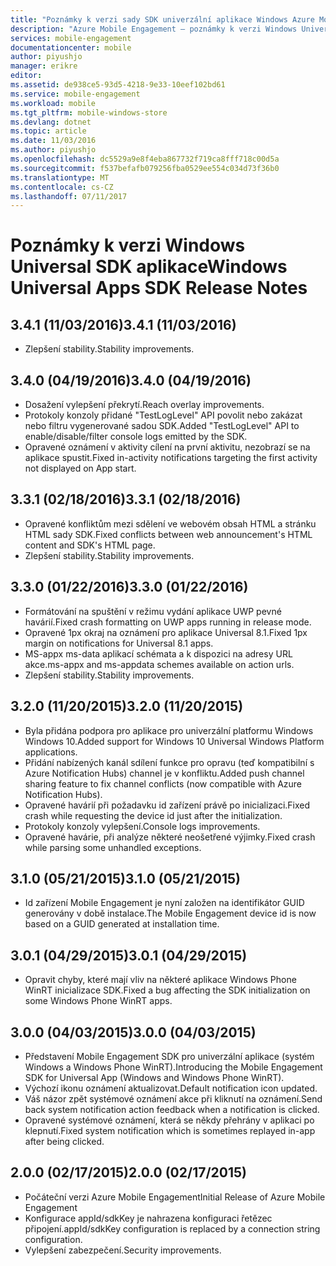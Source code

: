 ```yaml
---
title: "Poznámky k verzi sady SDK univerzální aplikace Windows Azure Mobile Engagement | Microsoft Docs"
description: "Azure Mobile Engagement – poznámky k verzi Windows Universal SDK aplikace"
services: mobile-engagement
documentationcenter: mobile
author: piyushjo
manager: erikre
editor: 
ms.assetid: de938ce5-93d5-4218-9e33-10eef102bd61
ms.service: mobile-engagement
ms.workload: mobile
ms.tgt_pltfrm: mobile-windows-store
ms.devlang: dotnet
ms.topic: article
ms.date: 11/03/2016
ms.author: piyushjo
ms.openlocfilehash: dc5529a9e8f4eba867732f719ca8fff718c00d5a
ms.sourcegitcommit: f537befafb079256fba0529ee554c034d73f36b0
ms.translationtype: MT
ms.contentlocale: cs-CZ
ms.lasthandoff: 07/11/2017
---
```

# <a name="windows-universal-apps-sdk-release-notes"></a><span data-ttu-id="85a2a-103">Poznámky k verzi Windows Universal SDK aplikace</span><span class="sxs-lookup"><span data-stu-id="85a2a-103">Windows Universal Apps SDK Release Notes</span></span>
## <a name="341-11032016"></a><span data-ttu-id="85a2a-104">3.4.1 (11/03/2016)</span><span class="sxs-lookup"><span data-stu-id="85a2a-104">3.4.1 (11/03/2016)</span></span>

* <span data-ttu-id="85a2a-105">Zlepšení stability.</span><span class="sxs-lookup"><span data-stu-id="85a2a-105">Stability improvements.</span></span>

## <a name="340-04192016"></a><span data-ttu-id="85a2a-106">3.4.0 (04/19/2016)</span><span class="sxs-lookup"><span data-stu-id="85a2a-106">3.4.0 (04/19/2016)</span></span>
* <span data-ttu-id="85a2a-107">Dosažení vylepšení překrytí.</span><span class="sxs-lookup"><span data-stu-id="85a2a-107">Reach overlay improvements.</span></span>
* <span data-ttu-id="85a2a-108">Protokoly konzoly přidané "TestLogLevel" API povolit nebo zakázat nebo filtru vygenerované sadou SDK.</span><span class="sxs-lookup"><span data-stu-id="85a2a-108">Added "TestLogLevel" API to enable/disable/filter console logs emitted by the SDK.</span></span>
* <span data-ttu-id="85a2a-109">Opravené oznámení v aktivity cílení na první aktivitu, nezobrazí se na aplikace spustit.</span><span class="sxs-lookup"><span data-stu-id="85a2a-109">Fixed in-activity notifications targeting the first activity not displayed on App start.</span></span>

## <a name="331-02182016"></a><span data-ttu-id="85a2a-110">3.3.1 (02/18/2016)</span><span class="sxs-lookup"><span data-stu-id="85a2a-110">3.3.1 (02/18/2016)</span></span>
* <span data-ttu-id="85a2a-111">Opravené konfliktům mezi sdělení ve webovém obsah HTML a stránku HTML sady SDK.</span><span class="sxs-lookup"><span data-stu-id="85a2a-111">Fixed conflicts between web announcement's HTML content and SDK's HTML page.</span></span>
* <span data-ttu-id="85a2a-112">Zlepšení stability.</span><span class="sxs-lookup"><span data-stu-id="85a2a-112">Stability improvements.</span></span>

## <a name="330-01222016"></a><span data-ttu-id="85a2a-113">3.3.0 (01/22/2016)</span><span class="sxs-lookup"><span data-stu-id="85a2a-113">3.3.0 (01/22/2016)</span></span>
* <span data-ttu-id="85a2a-114">Formátování na spuštění v režimu vydání aplikace UWP pevné havárií.</span><span class="sxs-lookup"><span data-stu-id="85a2a-114">Fixed crash formatting on UWP apps running in release mode.</span></span>
* <span data-ttu-id="85a2a-115">Opravené 1px okraj na oznámení pro aplikace Universal 8.1.</span><span class="sxs-lookup"><span data-stu-id="85a2a-115">Fixed 1px margin on notifications for Universal 8.1 apps.</span></span>
* <span data-ttu-id="85a2a-116">MS-appx ms-data aplikací schémata a k dispozici na adresy URL akce.</span><span class="sxs-lookup"><span data-stu-id="85a2a-116">ms-appx and ms-appdata schemes available on action urls.</span></span>
* <span data-ttu-id="85a2a-117">Zlepšení stability.</span><span class="sxs-lookup"><span data-stu-id="85a2a-117">Stability improvements.</span></span>

## <a name="320-11202015"></a><span data-ttu-id="85a2a-118">3.2.0 (11/20/2015)</span><span class="sxs-lookup"><span data-stu-id="85a2a-118">3.2.0 (11/20/2015)</span></span>
* <span data-ttu-id="85a2a-119">Byla přidána podpora pro aplikace pro univerzální platformu Windows Windows 10.</span><span class="sxs-lookup"><span data-stu-id="85a2a-119">Added support for Windows 10 Universal Windows Platform applications.</span></span>
* <span data-ttu-id="85a2a-120">Přidání nabízených kanál sdílení funkce pro opravu (teď kompatibilní s Azure Notification Hubs) channel je v konfliktu.</span><span class="sxs-lookup"><span data-stu-id="85a2a-120">Added push channel sharing feature to fix channel conflicts (now compatible with Azure Notification Hubs).</span></span>
* <span data-ttu-id="85a2a-121">Opravené havárií při požadavku id zařízení právě po inicializaci.</span><span class="sxs-lookup"><span data-stu-id="85a2a-121">Fixed crash while requesting the device id just after the initialization.</span></span>
* <span data-ttu-id="85a2a-122">Protokoly konzoly vylepšení.</span><span class="sxs-lookup"><span data-stu-id="85a2a-122">Console logs improvements.</span></span>
* <span data-ttu-id="85a2a-123">Opravené havárie, při analýze některé neošetřené výjimky.</span><span class="sxs-lookup"><span data-stu-id="85a2a-123">Fixed crash while parsing some unhandled exceptions.</span></span>

## <a name="310-05212015"></a><span data-ttu-id="85a2a-124">3.1.0 (05/21/2015)</span><span class="sxs-lookup"><span data-stu-id="85a2a-124">3.1.0 (05/21/2015)</span></span>
* <span data-ttu-id="85a2a-125">Id zařízení Mobile Engagement je nyní založen na identifikátor GUID generovány v době instalace.</span><span class="sxs-lookup"><span data-stu-id="85a2a-125">The Mobile Engagement device id is now based on a GUID generated at installation time.</span></span>

## <a name="301-04292015"></a><span data-ttu-id="85a2a-126">3.0.1 (04/29/2015)</span><span class="sxs-lookup"><span data-stu-id="85a2a-126">3.0.1 (04/29/2015)</span></span>
* <span data-ttu-id="85a2a-127">Opravit chyby, které mají vliv na některé aplikace Windows Phone WinRT inicializace SDK.</span><span class="sxs-lookup"><span data-stu-id="85a2a-127">Fixed a bug affecting the SDK initialization on some Windows Phone WinRT apps.</span></span>

## <a name="300-04032015"></a><span data-ttu-id="85a2a-128">3.0.0 (04/03/2015)</span><span class="sxs-lookup"><span data-stu-id="85a2a-128">3.0.0 (04/03/2015)</span></span>
* <span data-ttu-id="85a2a-129">Představení Mobile Engagement SDK pro univerzální aplikace (systém Windows a Windows Phone WinRT).</span><span class="sxs-lookup"><span data-stu-id="85a2a-129">Introducing the Mobile Engagement SDK for Universal App (Windows and Windows Phone WinRT).</span></span>
* <span data-ttu-id="85a2a-130">Výchozí ikonu oznámení aktualizovat.</span><span class="sxs-lookup"><span data-stu-id="85a2a-130">Default notification icon updated.</span></span>
* <span data-ttu-id="85a2a-131">Váš názor zpět systémové oznámení akce při kliknutí na oznámení.</span><span class="sxs-lookup"><span data-stu-id="85a2a-131">Send back system notification action feedback when a notification is clicked.</span></span>
* <span data-ttu-id="85a2a-132">Opravené systémové oznámení, která se někdy přehrány v aplikaci po klepnutí.</span><span class="sxs-lookup"><span data-stu-id="85a2a-132">Fixed system notification which is sometimes replayed in-app after being clicked.</span></span>

## <a name="200-02172015"></a><span data-ttu-id="85a2a-133">2.0.0 (02/17/2015)</span><span class="sxs-lookup"><span data-stu-id="85a2a-133">2.0.0 (02/17/2015)</span></span>
* <span data-ttu-id="85a2a-134">Počáteční verzi Azure Mobile Engagement</span><span class="sxs-lookup"><span data-stu-id="85a2a-134">Initial Release of Azure Mobile Engagement</span></span>
* <span data-ttu-id="85a2a-135">Konfigurace appId/sdkKey je nahrazena konfiguraci řetězec připojení.</span><span class="sxs-lookup"><span data-stu-id="85a2a-135">appId/sdkKey configuration is replaced by a connection string configuration.</span></span>
* <span data-ttu-id="85a2a-136">Vylepšení zabezpečení.</span><span class="sxs-lookup"><span data-stu-id="85a2a-136">Security improvements.</span></span>


